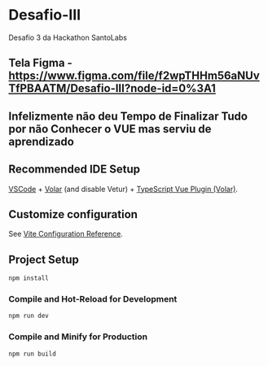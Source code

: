 # Desafio-III
Desafio 3 da Hackathon SantoLabs

## Tela Figma - https://www.figma.com/file/f2wpTHHm56aNUvTfPBAATM/Desafio-III?node-id=0%3A1

## Infelizmente não deu Tempo de Finalizar Tudo por não Conhecer o VUE mas serviu de aprendizado

## Recommended IDE Setup

[VSCode](https://code.visualstudio.com/) + [Volar](https://marketplace.visualstudio.com/items?itemName=johnsoncodehk.volar) (and disable Vetur) + [TypeScript Vue Plugin (Volar)](https://marketplace.visualstudio.com/items?itemName=johnsoncodehk.vscode-typescript-vue-plugin).

## Customize configuration

See [Vite Configuration Reference](https://vitejs.dev/config/).

## Project Setup

```sh
npm install
```

### Compile and Hot-Reload for Development

```sh
npm run dev
```

### Compile and Minify for Production

```sh
npm run build
```

